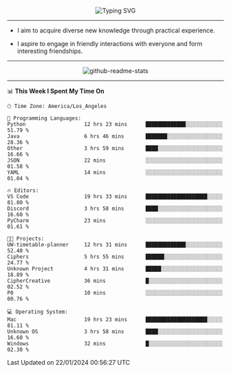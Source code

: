 <p align="center">
  <img src="https://readme-typing-svg.demolab.com?font=Fira+Code&weight=500&size=32&duration=2500&pause=1600&center=true&vCenter=true&random=false&width=1024&height=64&lines=Hi+there+%F0%9F%91%8B;I'm+delighted+you+could+make+it+here+%F0%9F%8E%89;I'm+Harry%2C+a+college+student+still+finding+my+way" alt="Typing SVG" />
</p>


---


- I aim to acquire diverse new knowledge through practical experience.

- I aspire to engage in friendly interactions with everyone and form interesting friendships.


---


<p align="center">
  <img src="https://github-readme-stats.vercel.app/api?username=Harry-Jing&show_icons=true" alt="github-readme-stats"/>
</p>


---

<!--START_SECTION:waka-->
📊 **This Week I Spent My Time On** 

```text
🕑︎ Time Zone: America/Los_Angeles

💬 Programming Languages: 
Python                   12 hrs 23 mins      █████████████░░░░░░░░░░░░   51.79 % 
Java                     6 hrs 46 mins       ███████░░░░░░░░░░░░░░░░░░   28.36 % 
Other                    3 hrs 59 mins       ████░░░░░░░░░░░░░░░░░░░░░   16.66 % 
JSON                     22 mins             ░░░░░░░░░░░░░░░░░░░░░░░░░   01.58 % 
YAML                     14 mins             ░░░░░░░░░░░░░░░░░░░░░░░░░   01.04 % 

🔥 Editors: 
VS Code                  19 hrs 33 mins      ████████████████████░░░░░   81.80 % 
Discord                  3 hrs 58 mins       ████░░░░░░░░░░░░░░░░░░░░░   16.60 % 
PyCharm                  23 mins             ░░░░░░░░░░░░░░░░░░░░░░░░░   01.61 % 

🐱‍💻 Projects: 
UW-timetable-planner     12 hrs 31 mins      █████████████░░░░░░░░░░░░   52.40 % 
Ciphers                  5 hrs 55 mins       ██████░░░░░░░░░░░░░░░░░░░   24.77 % 
Unknown Project          4 hrs 31 mins       █████░░░░░░░░░░░░░░░░░░░░   18.89 % 
CipherCreative           36 mins             █░░░░░░░░░░░░░░░░░░░░░░░░   02.52 % 
P0                       10 mins             ░░░░░░░░░░░░░░░░░░░░░░░░░   00.76 % 

💻 Operating System: 
Mac                      19 hrs 23 mins      ████████████████████░░░░░   81.11 % 
Unknown OS               3 hrs 58 mins       ████░░░░░░░░░░░░░░░░░░░░░   16.60 % 
Windows                  32 mins             █░░░░░░░░░░░░░░░░░░░░░░░░   02.30 % 
```


 Last Updated on 22/01/2024 00:56:27 UTC
<!--END_SECTION:waka-->
